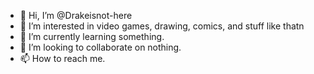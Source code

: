 - 👋 Hi, I’m @Drakeisnot-here
- 👀 I’m interested in video games, drawing, comics, and stuff like thatn
- 🌱 I’m currently learning something.
- 💞️ I’m looking to collaborate on nothing.
- 📫 How to reach me.

<!---
Drakeisnot-here/Drakeisnot-here is a ✨ special ✨ repository because its `README.md` (this file) appears on your GitHub profile.
You can click the Preview link to take a look at your changes.
--->
